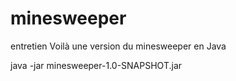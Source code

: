 # minesweeper
entretien
Voilà une version du minesweeper en Java

java -jar minesweeper-1.0-SNAPSHOT.jar
